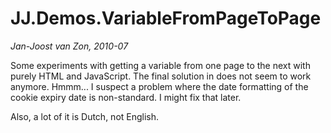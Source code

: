 JJ.Demos.VariableFromPageToPage
=======================

*Jan-Joost van Zon, 2010-07*

Some experiments with getting a variable from one page to the next with purely HTML and JavaScript. The final solution in does not seem to work anymore. Hmmm... I suspect a problem where the date formatting of the cookie expiry date is non-standard. I might fix that later.

Also, a lot of it is Dutch, not English.